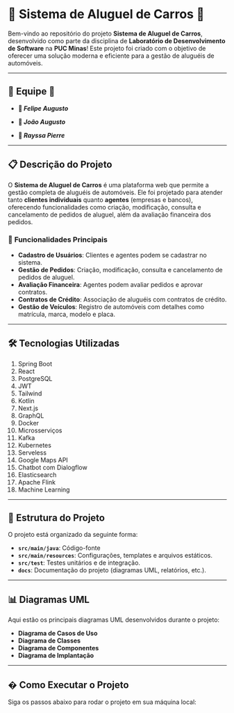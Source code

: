 # 🚗 **Sistema de Aluguel de Carros** 🚗

Bem-vindo ao repositório do projeto **Sistema de Aluguel de Carros**, desenvolvido como parte da disciplina de **Laboratório de Desenvolvimento de Software** na **PUC Minas**! Este projeto foi criado com o objetivo de oferecer uma solução moderna e eficiente para a gestão de aluguéis de automóveis.

---

## 👥 **Equipe** 👥

- **🌟 *Felipe Augusto***  
  
- **🌟 *João Augusto***  
 
- **🌟 *Rayssa Pierre***  
  

---

## 📋 **Descrição do Projeto**

O **Sistema de Aluguel de Carros** é uma plataforma web que permite a gestão completa de aluguéis de automóveis. Ele foi projetado para atender tanto **clientes individuais** quanto **agentes** (empresas e bancos), oferecendo funcionalidades como criação, modificação, consulta e cancelamento de pedidos de aluguel, além da avaliação financeira dos pedidos.

### 🚀 **Funcionalidades Principais**

- **Cadastro de Usuários**: Clientes e agentes podem se cadastrar no sistema.
- **Gestão de Pedidos**: Criação, modificação, consulta e cancelamento de pedidos de aluguel.
- **Avaliação Financeira**: Agentes podem avaliar pedidos e aprovar contratos.
- **Contratos de Crédito**: Associação de aluguéis com contratos de crédito.
- **Gestão de Veículos**: Registro de automóveis com detalhes como matrícula, marca, modelo e placa.

---

## 🛠️ **Tecnologias Utilizadas**

1. Spring Boot          
2. React               
3. PostgreSQL          
4. JWT                 
5. Tailwind            
6. Kotlin               
7. Next.js            
8. GraphQL             
9. Docker              
10. Microsserviços
11. Kafka
12. Kubernetes
13. Serveless
14. Google Maps API
15. Chatbot com Dialogflow
16. Elasticsearch
17. Apache Flink
18. Machine Learning

---

## 📂 **Estrutura do Projeto**

O projeto está organizado da seguinte forma:

- **`src/main/java`**: Código-fonte
- **`src/main/resources`**: Configurações, templates e arquivos estáticos.
- **`src/test`**: Testes unitários e de integração.
- **`docs`**: Documentação do projeto (diagramas UML, relatórios, etc.).

---

## 📊 **Diagramas UML**

Aqui estão os principais diagramas UML desenvolvidos durante o projeto:

- **Diagrama de Casos de Uso**
- **Diagrama de Classes**
- **Diagrama de Componentes**
- **Diagrama de Implantação**

---

## � **Como Executar o Projeto**

Siga os passos abaixo para rodar o projeto em sua máquina local:
